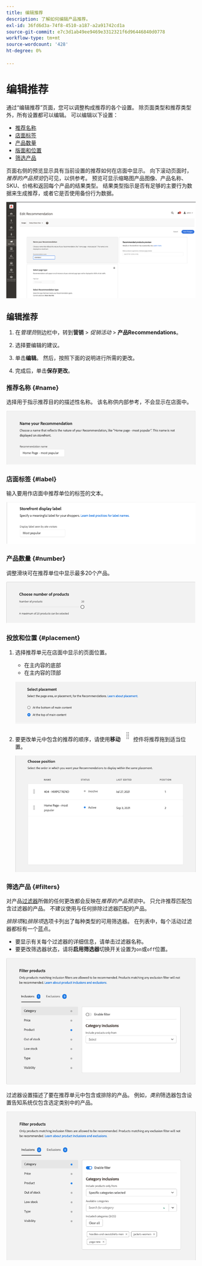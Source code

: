 ```yaml
---
title: 编辑推荐
description: 了解如何编辑产品推荐。
exl-id: 36fd6d3a-74f8-4510-a187-a2a91742cd1a
source-git-commit: e7c3d1ab49ee9469e3312321f6d96446840d0778
workflow-type: tm+mt
source-wordcount: '428'
ht-degree: 0%

---
```


# 编辑推荐

通过“编辑推荐”页面，您可以调整构成推荐的各个设置。 除页面类型和推荐类型外，所有设置都可以编辑。 可以编辑以下设置：

- [推荐名称](#name)
- [店面标签](#label)
- [产品数量](#number)
- [版面和位置](#placement)
- [筛选产品](#filters)

页面右侧的预览显示具有当前设置的推荐如何在店面中显示。 向下滚动页面时，_推荐的产品预览_&#x200B;仍可见，以供参考。 预览可显示缩略图产品图像、产品名称、SKU、价格和返回每个产品的结果类型。 结果类型指示是否有足够的主要行为数据来生成推荐，或者它是否使用备份行为数据。

![编辑Recommendations](assets/edit-recommendation.png)

## 编辑推荐

1. 在&#x200B;_管理员_&#x200B;侧边栏中，转到&#x200B;**营销** > _促销活动_ > **产品Recommendations**。

1. 选择要编辑的建议。

1. 单击&#x200B;**编辑**。 然后，按照下面的说明进行所需的更改。

1. 完成后，单击&#x200B;**保存更改**。

### 推荐名称 {#name}

选择用于指示推荐目的的描述性名称。 该名称供内部参考，不会显示在店面中。

![编辑名称](assets/edit-name.png)

### 店面标签 {#label}

输入要用作店面中推荐单位的标签的文本。

![编辑标签](assets/edit-storefront-label.png)

### 产品数量 {#number}

调整滑块可在推荐单位中显示最多20个产品。

![编辑产品数量](assets/edit-number-of-products.png)

### 投放和位置 {#placement}

1. 选择推荐单元在店面中显示的页面位置。

   - 在主内容的底部
   - 在主内容的顶部

   ![编辑版面](assets/edit-placement.png)

1. 要更改单元中包含的推荐的顺序，请使用&#x200B;**移动** ![移动选择器](assets/icon-move.png)控件将推荐拖到适当位置。

   ![编辑位置](assets/edit-position.png)

### 筛选产品 {#filters}

对产品[过滤器](filters.md)所做的任何更改都会反映在&#x200B;_推荐的产品预览_&#x200B;中。 只允许推荐匹配包含过滤器的产品。 不建议使用与任何排除过滤器匹配的产品。

_排除项_&#x200B;和&#x200B;_排除项_&#x200B;选项卡列出了每种类型的可用筛选器。 在列表中，每个活动过滤器都标有一个蓝点。

- 要显示有关每个过滤器的详细信息，请单击过滤器名称。
- 要更改筛选器状态，请将&#x200B;**启用筛选器**&#x200B;切换开关设置为`on`或`off`位置。

![编辑筛选器](assets/edit-filters.png)

过滤器设置描述了要在推荐单元中包含或排除的产品。 例如，_类别_&#x200B;筛选器包含设置告知系统仅包含选定类别中的产品。

![编辑类别筛选器](assets/edit-filter-category.png)
